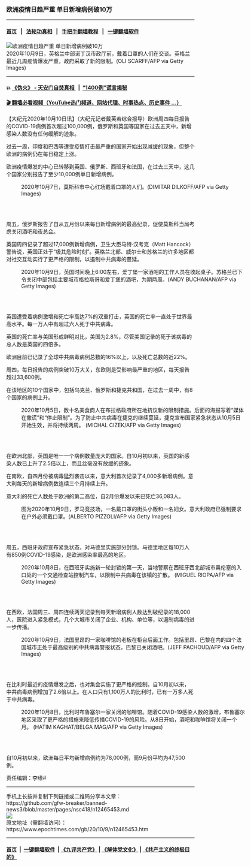 ### 欧洲疫情日趋严重 单日新增病例破10万
------------------------

#### [首页](https://github.com/gfw-breaker/banned-news3/blob/master/README.md) &nbsp;&nbsp;|&nbsp;&nbsp; [法轮功真相](https://github.com/begood0513/basic/blob/master/README.md)  &nbsp;&nbsp;|&nbsp;&nbsp; [手把手翻墙教程](https://github.com/gfw-breaker/guides/wiki)  &nbsp;&nbsp;|&nbsp;&nbsp; [一键翻墙软件](https://github.com/gfw-breaker/nogfw/blob/master/README.md)  



<div><img alt="欧洲疫情日趋严重 单日新增病例破10万" class="attachment-djy_600_400 size-djy_600_400 wp-post-image" src="https://i.epochtimes.com/assets/uploads/2020/10/GettyImages-1228976378-600x400.jpg"/>
<div class="caption">
 2020年10月9日，英格兰中部诺丁汉市政厅前，戴着口罩的人们在交谈。英格兰最近几周疫情爆发严重，政府采取了新的限制。(OLI SCARFF/AFP via Getty Images)
</div></div><hr/>

#### 💥 [《伪火》 - 天安门自焚真相 ](http://158.247.195.190:10000/videos/blog/weihuo.html)&nbsp; |&nbsp; [“1400例”谎言揭秘  ](http://158.247.195.190:10000/videos/blog/jiexi1400.html)

#### [ 🎬  翻墙必看视频（YouTube热门频道、网站代理、时事热点、历史事件 ...）](https://github.com/gfw-breaker/links/blob/master/banned.md)

<div><p>
 【大纪元2020年10月10日讯】（大纪元记者戴芙若综合报导）欧洲周四每日报告的COVID-19病例首次超过100,000例，俄罗斯和英国等国家在过去五天中，新增感染人数没有任何缓解的迹象。
</p>
<p>
 过去一周，印度和巴西等遭受疫情打击最严重的国家开始出现减缓的现象，但整个欧洲的病例仍在每日稳定上涨。
</p>
<p>
 欧洲疫情爆发的中心已转移到英国、俄罗斯、西班牙和法国，在过去三天中，这几个国家分别报告了至少10,000例单日新增病例。
</p>
<figure class="wp-caption aligncenter" id="attachment_12465615" style="width: 600px">
 <ok href="https://i.epochtimes.com/assets/uploads/2020/10/GettyImages-1228939507.jpg">
  <img alt="" class="size-large wp-image-12465615" src="https://i.epochtimes.com/assets/uploads/2020/10/GettyImages-1228939507-600x400.jpg"/>
 </ok>
 <br/><figcaption class="wp-caption-text">
  2020年10月7日，莫斯科市中心红场戴着口罩的人们。(DIMITAR DILKOFF/AFP via Getty Images)
 </figcaption><br/>
</figure><br/>
<p>
 周五，俄罗斯报告了自从五月份以来每日新增病例的最高纪录，促使莫斯科当局考虑关闭酒吧和夜总会。
</p>
<p>
 英国周四记录了超过17,000例新增病例，卫生大臣马特·汉考克（Matt Hancock）警告说，英国正处于“极其危险时刻”。英格兰北部、威尔士和苏格兰的许多地区都对社交互动实行了更严格的限制，以遏制中共病毒的蔓延。
</p>
<figure class="wp-caption aligncenter" id="attachment_12465654" style="width: 600px">
 <ok href="https://i.epochtimes.com/assets/uploads/2020/10/GettyImages-1228980730.jpg">
  <img alt="" class="size-large wp-image-12465654" src="https://i.epochtimes.com/assets/uploads/2020/10/GettyImages-1228980730-600x400.jpg"/>
 </ok>
 <br/><figcaption class="wp-caption-text">
  2020年10月9日，英国时间晚上6:00左右，爱丁堡一家酒吧的工作人员在收起桌子。苏格兰已下令关闭中部包括主要城市格拉斯哥和爱丁堡的酒吧，为期两周。(ANDY BUCHANAN/AFP via Getty Images)
 </figcaption><br/>
</figure><br/>
<p>
 英国遭受着病例激增和死亡率高达7%的双重打击，英国的死亡率一直处于世界最高水平。每一万人中有超过六人死于中共病毒。
</p>
<p>
 英国的死亡率与美国形成鲜明对比，美国为2.8%，尽管美国记录的死于该病毒的总人数是英国的四倍多。
</p>
<p>
 欧洲目前已记录了全球中共病毒病例总数的16%以上，以及死亡总数的近22%。
</p>
<p>
 周四，每日报告的病例突破10万大关，东欧则是受影响最严重的地区，每天报告超过33,600例。
</p>
<p>
 在该地区的10个国家中，包括乌克兰、俄罗斯和捷克共和国，在过去一周中，有8个国家的病例上升。
</p>
<figure class="wp-caption aligncenter" id="attachment_12465666" style="width: 600px">
 <ok href="https://i.epochtimes.com/assets/uploads/2020/10/GettyImages-1228906714.jpg">
  <img alt="" class="size-large wp-image-12465666" src="https://i.epochtimes.com/assets/uploads/2020/10/GettyImages-1228906714-600x400.jpg"/>
 </ok>
 <br/><figcaption class="wp-caption-text">
  2020年10月5日，数十名美食商人在布拉格政府所在地抗议新的限制措施。后面的海报写着“媒体在撒谎”和“停止限制”。为了防止中共病毒在捷克的继续蔓延，捷克宣布国家紧急状态从10月5日开始生效，并将持续两周。 (MICHAL CIZEK/AFP via Getty Images)
 </figcaption><br/>
</figure><br/>
<p>
 在欧洲北部，英国是唯一一个病例数量庞大的国家。自10月初以来，英国的新感染人数已上升了2.5倍以上，而且丝毫没有放缓的迹象。
</p>
<p>
 在南欧，自四月份被病毒猛烈袭击以来，意大利首次记录了4,000多新增病例。意大利每天的新增病例数连续三个月持续上升。
</p>
<p>
 意大利的死亡人数处于欧洲的第二高位，自2月份爆发以来已死亡36,083人。
</p>
<figure class="wp-caption aligncenter" id="attachment_12465623" style="width: 600px">
 <ok href="https://i.epochtimes.com/assets/uploads/2020/10/GettyImages-1228977474.jpg">
  <img alt="" class="size-large wp-image-12465623" src="https://i.epochtimes.com/assets/uploads/2020/10/GettyImages-1228977474-600x399.jpg"/>
 </ok>
 <br/><figcaption class="wp-caption-text">
  图为2020年10月9日，罗马竞技场，一名戴口罩的街头小贩和一名妇女。意大利政府已强制要求在户外必须戴口罩。(ALBERTO PIZZOLI/AFP via Getty Images)
 </figcaption><br/>
</figure><br/>
<p>
 周五，西班牙政府宣布紧急状态，对马德里实施部分封锁。马德里地区每10万人有850例COVID-19感染，是欧洲感染率最高的地区。
</p>
<figure class="wp-caption aligncenter" id="attachment_12465638" style="width: 600px">
 <ok href="https://i.epochtimes.com/assets/uploads/2020/10/GettyImages-1228954078.jpg">
  <img alt="" class="size-large wp-image-12465638" src="https://i.epochtimes.com/assets/uploads/2020/10/GettyImages-1228954078-600x399.jpg"/>
 </ok>
 <br/><figcaption class="wp-caption-text">
  2020年10月8日，在西班牙实施新一轮封锁的第一天，当地警察在西班牙西北部城市奥伦塞的入口处的一个交通检查站控制汽车，以限制中共病毒在该镇的扩散。 (MIGUEL RIOPA/AFP via Getty Images)
 </figcaption><br/>
</figure><br/>
<p>
 在西欧，法国周三、周四连续两天记录到每天新增病例人数达到破纪录的18,000人，医院进入紧急模式，几个大城市关闭了企业、机构、单位等，以遏制病毒的进一步传播。
</p>
<figure class="wp-caption aligncenter" id="attachment_12465642" style="width: 600px">
 <ok href="https://i.epochtimes.com/assets/uploads/2020/10/GettyImages-1228972362.jpg">
  <img alt="" class="size-large wp-image-12465642" src="https://i.epochtimes.com/assets/uploads/2020/10/GettyImages-1228972362-600x400.jpg"/>
 </ok>
 <br/><figcaption class="wp-caption-text">
  2020年10月9日，法国里昂的一家咖啡馆的老板在柜台后面工作。包括里昂、巴黎在内的四个法国城市正处于最高级别的中共病毒警报状态，巴黎已关闭酒吧。(JEFF PACHOUD/AFP via Getty Images)
 </figcaption><br/>
</figure><br/>
<p>
 在比利时最近的疫情爆发之后，也对集会实施了更严格的控制。自10月初以来，中共病毒病例增加了2.6倍以上。在人口只有1,100万人的比利时，已有一万多人死于中共病毒。
</p>
<figure class="wp-caption aligncenter" id="attachment_12465629" style="width: 600px">
 <ok href="https://i.epochtimes.com/assets/uploads/2020/10/GettyImages-1228959510.jpg">
  <img alt="" class="size-large wp-image-12465629" src="https://i.epochtimes.com/assets/uploads/2020/10/GettyImages-1228959510-600x400.jpg"/>
 </ok>
 <br/><figcaption class="wp-caption-text">
  2020年10月8日，比利时布鲁塞尔一家关闭的咖啡馆。随着COVID-19感染人数的激增，布鲁塞尔地区采取了更严格的措施来降低传播COVID-19的风险。从8日开始，酒吧和咖啡馆将关闭一个月。 (HATIM KAGHAT/BELGA MAG/AFP via Getty Images)
 </figcaption><br/>
</figure><br/>
<p>
 自10月初以来，欧洲每日平均新增病例约为78,000例，而9月份平均为47,500例。
</p>
<p>
 责任编辑：李缘#
</p>
</div>
<hr/>
手机上长按并复制下列链接或二维码分享本文章：<br/>
https://github.com/gfw-breaker/banned-news3/blob/master/pages/nsc418/n12465453.md <br/>
<a href='https://github.com/gfw-breaker/banned-news3/blob/master/pages/nsc418/n12465453.md'><img src='https://github.com/gfw-breaker/banned-news3/blob/master/pages/nsc418/n12465453.md.png'/></a> <br/>
原文地址（需翻墙访问）：https://www.epochtimes.com/gb/20/10/9/n12465453.htm


------------------------
#### [首页](https://github.com/gfw-breaker/banned-news3/blob/master/README.md) &nbsp;|&nbsp; [一键翻墙软件](https://github.com/gfw-breaker/nogfw/blob/master/README.md) &nbsp;| [《九评共产党》](https://github.com/gfw-breaker/9ping.md/blob/master/README.md#九评之一评共产党是什么) | [《解体党文化》](https://github.com/gfw-breaker/jtdwh.md/blob/master/README.md) | [《共产主义的终极目的》](https://github.com/gfw-breaker/gczydzjmd.md/blob/master/README.md)


<img src='http://gfw-breaker.win/banned-news3/pages/nsc418/n12465453.md' width='0px' height='0px'/>